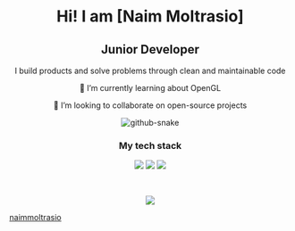 <div align="center">

# Hi! I am [Naim Moltrasio]

## Junior Developer

I build products and solve problems through clean and maintainable code
 
🌱 I’m currently learning about OpenGL

👯 I’m looking to collaborate on open-source projects

<picture>
  <source media="(prefers-color-scheme: dark)" srcset="https://github.com/naimmoltrasio/naimmoltrasio/blob/output/github-contribution-grid-snake-dark.svg" />
  <source media="(prefers-color-scheme: light)" srcset="https://github.com/naimmoltrasio/naimmoltrasio/blob/output/github-contribution-grid-snake.svg" />
  <img alt="github-snake" src="github-snake.svg" />
</picture>

<br>

### My tech stack

![](https://img.shields.io/badge/HTML5-E34F26.svg?style=for-the-badge&logo=HTML5&logoColor=white)
![](https://img.shields.io/badge/CSS3-1572B6.svg?style=for-the-badge&logo=CSS3&logoColor=white)
![](https://img.shields.io/badge/JavaScript-F7DF1E.svg?style=for-the-badge&logo=JavaScript&logoColor=black)

<br>

![](https://github-readme-stats.vercel.app/api/top-langs/?username=naimmoltrasio&bg_color=161320&text_color=D9E0EE&icon_color=DDB6F2&title_color=96CDFB&hide_border=false&include_all_commits=true&count_private=false&layout=compact)

</div>
  
[naimmoltrasio](https://github.com/naimmoltrasio)

